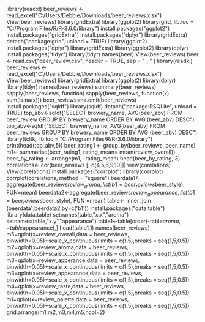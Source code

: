 library(readxl)
beer_reviews <- read_excel("C:/Users/Debbie/Downloads/beer_reviews.xlsx")
View(beer_reviews)
library(gridExtra)
library(ggplot2)
library(grid, lib.loc = "C:/Program Files/R/R-3.6.0/library")
install.packages("ggplot2")
install.packages("gridExtra")
install.packages("dplyr")
library(gridExtra)
detach("package:grid", unload = TRUE)
library(ggplot2)
install.packages("dplyr")
library(gridExtra)
library(ggplot2)
library(dplyr)
install.packages("tidyr")
library(tidyr)
names(beer)
View(beer_reviews)
beer <- read.csv("beer_review.csv", header = TRUE, sep = " , " )
library(readxl)
beer_reviews <- read_excel("C:/Users/Debbie/Downloads/beer_reviews.xlsx")
View(beer_reviews)
library(gridExtra)
library(ggplot2)
library(dplyr)
library(tidyr)
names(beer_reviews)
summary(beer_reviews)
sapply(beer_reviews, function)
sapply(beer_reviews, function(x) sum(is.na(x)))
beer_reviews=na.omit(beer_reviews)
install.packages("sqldf")
library(sqldf)
detach("package:RSQLite", unload = TRUE)
top_abv<-sqldf("SELECT brewery_name, AVG(beer_abv) FROM beer_review GROUP BY brewery_name ORDER BY AVG (beer_abv) DESC")
top_abv<-sqldf("SELECT brewery_name, AVG(beer_abv) FROM beer_reviews GROUP BY brewery_name ORDER BY AVG (beer_abv) DESC")
library(tcltk, lib.loc = "C:/Program Files/R/R-3.6.0/library")
print(head(top_abv,5))
beer_rating1 <- group_by(beer_reviews, beer_name)
m1<- summarise(beer_rating1, rating_mean= mean(review_overall))
beer_by_rating <- arrange(m1, -rating_mean)
head(beer_by_rating, 3)
corelations<- cor(beer_reviews [, c(4,5,6,9,10)])
view(corelations)
View(corelations)
install.packages("corrplot")
library(corrplot)
corrplot(corelations, method = "square")
beerdata1<-aggregate(beer_reviews$review_aroma, list(b1=beer_reviews$beer_style), FUN=mean)
beerdata2<-aggregate(beer_reviews$review_appearance, list(b1=beer_reviews$beer_style), FUN =mean)
table<- inner_join (beerdata1,beerdata2,by=c('b1'))
install.packages("data.table")
library(data.table)
setnames(table,"x.x","aroma")
setnames(table,"x.y","appearance")
table1<-table[order(-table$aroma,-table$appearance),]
head(table1,1)
names(beer_reviews)
m5=qplot(x=review_overall,data = beer_reviews, binwidth=0.05)+scale_x_continuous(limits = c(1,5),breaks = seq(1,5,0.5))
m2=qplot(x=review_aroma,data = beer_reviews, binwidth=0.05)+scale_x_continuous(limits = c(1,5),breaks = seq(1,5,0.5))
m3=qplot(x=review_apperance,data = beer_reviews, binwidth=0.05)+scale_x_continuous(limits = c(1,5),breaks = seq(1,5,0.5))
m3=qplot(x=review_appearance,data = beer_reviews, binwidth=0.05)+scale_x_continuous(limits = c(1,5),breaks = seq(1,5,0.5))
m4=qplot(x=review_taste,data = beer_reviews, binwidth=0.05)+scale_x_continuous(limits = c(1,5),breaks = seq(1,5,0.5))
m1=qplot(x=review_palette,data = beer_reviews, binwidth=0.05)+scale_x_continuous(limits = c(1,5),breaks = seq(1,5,0.5))
grid.arrange(m1,m2,m3,m4,m5,ncol=2)
